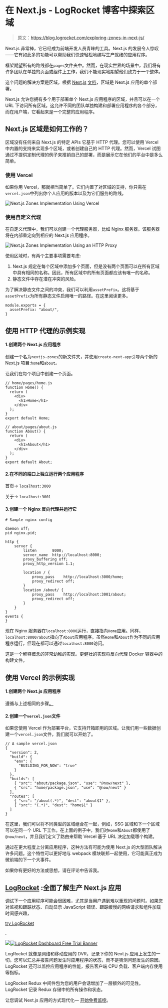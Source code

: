 # 在 Next.js - LogRocket 博客中探索区域

> 原文：<https://blog.logrocket.com/exploring-zones-in-next-js/>

Next.js 非常棒，它已经成为前端开发人员青睐的工具。Next.js 的发展令人惊叹——它有如此多的功能可以帮助我们快速轻松地编写生产就绪的应用程序。

框架期望所有的路线都在`pages`文件夹中。然而，在现实世界的场景中，我们将有许多团队在单独的页面或组件上工作，我们不能现实地期望他们致力于一个整体。

这个问题的解决方案是区域。根据 [Next.js](https://nextjs.org/docs/advanced-features/multi-zones) [文档](https://nextjs.org/docs/advanced-features/multi-zones)，区域是 Next.js 应用的单个部署。

Next.js 允许您拥有多个用于部署单个 Next.js 应用程序的区域，并且可以在一个 URL 下访问所有区域。这允许不同的团队单独构建和部署应用程序的各个部分，而在用户端，它看起来是一个完整的应用程序。

## Next.js 区域是如何工作的？

区域没有任何来自 Next.js 的特定 APIs 它基于 HTTP 代理。您可以使用 Vercel 中内置的支持来实现多个区域，或者创建自己的 HTTP 代理。然而，Vercel 试图通过不提供定制代理的例子来推销自己的部署，而是展示它在他们的平台中是多么简单。

### 使用 Vercel

如果你用 Vercel，那就相当简单了。它们内置了对区域的支持，你只需在`vercel.json`中列出你个人应用的版本以及为它们服务的路线。

![Next.js Zones Implementation Using Vercel](img/d81de9abe60fd438262065be5e492cb5.png)

### 使用自定义代理

在自定义代理中，我们可以创建一个代理服务器，比如 Nginx 服务器。该服务器将在内部重定向到相应的 Next.js 应用程序。

![Next.js Zones Implementation Using an HTTP Proxy](img/1e4719744f7c316a35271ecf58a71e39.png)

使用区域时，有两个主要事项需要考虑:

1.  Next.js 规定在每个区域中添加多个页面，但是没有两个页面可以在所有区域中具有相同的名称。因此，所有区域中的所有页面都应该有唯一的名称。
2.  静态文件中存在潜在冲突的风险。

为了解决静态文件之间的冲突，我们可以利用`assetPrefix`。这将基于`assetPrefix`为所有静态文件启用唯一的路径。在这里阅读更多。

```
module.exports = {
  assetPrefix: "about/",
}
```

## 使用 HTTP 代理的示例实现

#### 1.创建两个 Next.js 应用程序

创建一个名为`nextjs-zones`的新文件夹，并使用`create-next-app`引导两个新的 Next.js 项目:`home`和`about`。

让我们在每个项目中创建一个页面。

```
// home/pages/home.js
function Home() {
  return (
    <div>
      <h1>Home</h1>
    </div>
  );
}
export default Home;
```

```
// about/pages/about.js
function About() {
  return (
    <div>
      <h1>About</h1>
    </div>
  );
}
export default About;
```

#### 2.在不同的端口上独立运行两个应用程序

首页→ `localhost:3000`

关于→ `localhost:3001`

#### 3.创建一个 Nginx 反向代理并运行它

```
# Sample nginx config

daemon off;
pid nginx.pid;

http {
    server {
        listen       8000;
        server_name  http://localhost:8000;
        proxy_buffering off;
        proxy_http_version 1.1;

        location / {
            proxy_pass    http://localhost:3000/home;
            proxy_redirect off;
        }
        location /about/ {
            proxy_pass    http://localhost:3001/about;
            proxy_redirect off;
        }
    }
}
events {
}
```

现在 Nginx 服务器在`localhost:8000`运行，直接指向`Home`应用。同样，`localhost:8000/about`指向了`About`应用程序。虽然`Home`和`About`作为不同的应用程序运行，但现在都可以通过`localhost:8000`访问。

这是一个解释概念的非常幼稚的实现。更健壮的实现将反向代理 Docker 容器中的构建文件。

## 使用 Vercel 的示例实现

#### 1.创建两个 Next.js 应用程序

遵循与上述相同的步骤[。](#createtwonextjsapps)

#### 2.创建一个`vercel.json`文件

如果您使用 Vercel 作为部署平台，它支持开箱即用的区域。让我们用一些数据创建一个`vercel.json`文件，我们就可以开始了。

```
// A sample vercel.json
{
  "version": 2,
  "build": {
    "env": {
      "BUILDING_FOR_NOW": "true"
    }
  },
  "builds": [
    { "src": "about/package.json", "use": "@now/next" },
    { "src": "home/package.json", "use": "@now/next" }
  ],
  "routes": [
    { "src": "/about(.*)", "dest": "about$1" },
    { "src": "(.*)", "dest": "home$1" }
  ]
}
```

在这里，我们可以将不同类型的区域组合在一起，例如，SSG 区域和下一个区域可以在同一个 URL 下工作。在上面的例子中，我们对`Home`和`About`都使用了`@now/next`，并且我们定义了路由来帮助 Vercel 基于 URL 决定加载哪个构建。

通过在更大程度上分离应用程序，这种方法有可能为使用 Next.js 的大型团队解决许多问题。这个特性可以更好地与 webpack 模块联邦一起使用，它可能真正成为微前端的下一个大事件。

如果你有更好的方法或思想，请在评论中告诉我。

## [LogRocket](https://lp.logrocket.com/blg/nextjs-signup) :全面了解生产 Next.js 应用

调试下一个应用程序可能会很困难，尤其是当用户遇到难以重现的问题时。如果您对监视和跟踪状态、自动显示 JavaScript 错误、跟踪缓慢的网络请求和组件加载时间感兴趣，

[try LogRocket](https://lp.logrocket.com/blg/nextjs-signup)

.

[![](img/f300c244a1a1cf916df8b4cb02bec6c6.png)](https://lp.logrocket.com/blg/nextjs-signup)[![LogRocket Dashboard Free Trial Banner](img/d6f5a5dd739296c1dd7aab3d5e77eeb9.png)](https://lp.logrocket.com/blg/nextjs-signup)

LogRocket 就像是网络和移动应用的 DVR，记录下你的 Next.js 应用上发生的一切。您可以汇总并报告问题发生时应用程序的状态，而不是猜测问题发生的原因。LogRocket 还可以监控应用程序的性能，报告客户端 CPU 负载、客户端内存使用等指标。

LogRocket Redux 中间件包为您的用户会话增加了一层额外的可见性。LogRocket 记录 Redux 存储中的所有操作和状态。

让您调试 Next.js 应用的方式现代化— [开始免费监控](https://lp.logrocket.com/blg/nextjs-signup)。